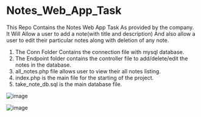 # Notes_Web_App_Task
This Repo Contains the Notes Web App Task As provided by the company. It Will Allow a user to add a note(with title and description) And also allow a user to edit their particular notes along with deletion of any note.

1. The Conn Folder Contains the connection file with mysql database.
2. The Endpoint folder contains the controller file to add/delete/edit the notes in the database.
3. all_notes.php file allows user to view their all notes listing.
4. index.php is the main file for the starting of the project.
5. take_note_db.sql is the main database file.

![image](https://github.com/Akshu006/Notes_Web_App_Task/assets/47072851/5a83209a-8d6f-4c9f-bbcc-a95bbf148b15)

![image](https://github.com/Akshu006/Notes_Web_App_Task/assets/47072851/b66c26ed-a83a-47a7-8f66-2aaea76c7137)


